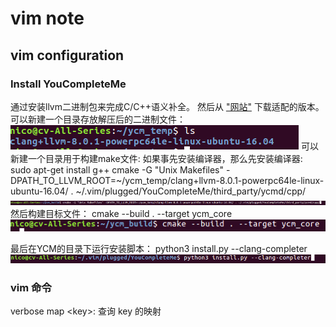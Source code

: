 # vim note
## vim configuration
### Install YouCompleteMe
通过安装llvm二进制包来完成C\/C++语义补全。
然后从 ["网站"](http://releases.llvm.org/download.html) 下载适配的版本。
可以新建一个目录存放解压后的二进制文件：
![](./clang.png)
可以新建一个目录用于构建make文件:
如果事先安装编译器，那么先安装编译器: sudo apt-get install g++
cmake -G "Unix Makefiles" -DPATH_TO_LLVM_ROOT=~/ycm_temp/clang+llvm-8.0.1-powerpc64le-linux-ubuntu-16.04/ . ~/.vim/plugged/YouCompleteMe/third_party/ycmd/cpp/
![](./cmake.png)
然后构建目标文件：
cmake --build . --target ycm_core
![](./build.png)

最后在YCM的目录下运行安装脚本：
python3 install.py --clang-completer
![](./ycm.png)


### vim 命令
verbose map \<key>: 查询 key 的映射





